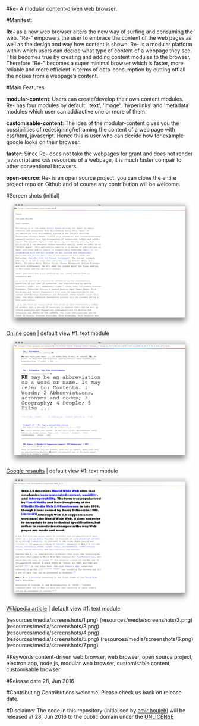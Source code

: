 #Re-
A modular content-driven web browser. 

#Manifest:

**Re-** as a new web browser alters the new way of surfing and consuming the web. “Re-” empowers the user to embrace the content of the web pages as well as the design and way how content is shown. Re- is a modular platform within which users can decide what type of content of a webpage they see. This becomes true by creating and adding content modules to the browser. Therefore “Re-” becomes a super minimal browser which is faster, more reliable and more efficient in terms of data-consumption by cutting off all the noises from a webpage’s content.

#Main Features 

**modular-content**: Users can create/develop their own content modules. Re- has four modules by default: 'text', 'image',  'hyperlinks' and 'metadata' modules which user can add/active one or more of them.

**customisable-content**: The idea of the modular-content gives you the possibilities of redesigning/reframing the content of a web page with css/html, javascript. Hence this is user who can decide how for example google looks on their browser.

**faster**: Since Re- does not take the webpages for grant and does not render javascript and css resources of a webpage, it is much faster compair to other conventional browsers.

**open-source**: Re- is an open source project. you can clone the entire project repo on Github and of course any contribution will be welcome. 


#Screen shots (initial)
![Re- A modular content-driven web browser.](resources/media/screen_shot_onlineopen.png?raw=true "Online open | default view #1: text module")
[Online open](http://onlineopen.org/index.php) | default view #1: text module
![Re- A modular content-driven web browser.](resources/media/screen_shot_google_resaults.png? "Google resaults | default view #1: text module")
[Google resaults](https://www.google.nl/search?safe=off&q=%22re-%22&oq=%22re-%22&gs_l=serp.3..0i7i30l10.1348.2137.0.2355.2.2.0.0.0.0.140.271.0j2.2.0....0...1.1.64.serp..0.2.270...0.7xqDxH838kc) | default view #1: text module
![Re- A modular content-driven web browser.](resources/media/screen_shot_wikipedia.png?raw=true "Wikipedia article | default view #1: text module")
[Wikipedia article](https://en.wikipedia.org/wiki/Web_2.0) | default view #1: text module


(resources/media/screenshots/1.png)
(resources/media/screenshots/2.png)
(resources/media/screenshots/3.png)
(resources/media/screenshots/4.png)
(resources/media/screenshots/5.png)
(resources/media/screenshots/6.png)
(resources/media/screenshots/7.png)




#Keywords
content-driven web browser, web browser, open source project, electron app, node js, modular web browser, customisable content, customisable browser

#Release date
28, Jun 2016

#Contributing
Contributions welcome! Please check us back on release date. 

#Disclaimer
The code in this repository (initialised by [amir houieh](https://github.com/amirhouieh)) will be released at 28, Jun 2016 to the public domain under the [UNLICENSE](./UNLICENSE)
